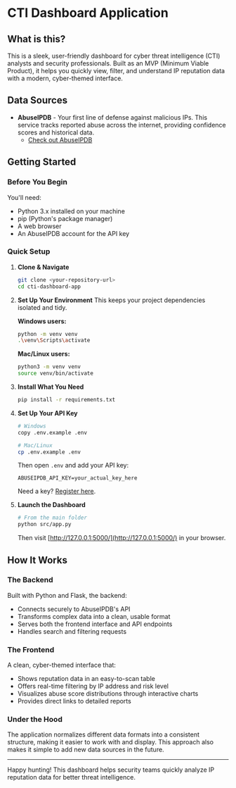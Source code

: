 # CTI Dashboard Application

## What is this?
This is a sleek, user-friendly dashboard for cyber threat intelligence (CTI) analysts and security professionals. Built as an MVP (Minimum Viable Product), it helps you quickly view, filter, and understand IP reputation data with a modern, cyber-themed interface.

## Data Sources
* **AbuseIPDB** - Your first line of defense against malicious IPs. This service tracks reported abuse across the internet, providing confidence scores and historical data.
  * [Check out AbuseIPDB](https://www.abuseipdb.com/)

## Getting Started

### Before You Begin
You'll need:
* Python 3.x installed on your machine
* pip (Python's package manager)
* A web browser
* An AbuseIPDB account for the API key

### Quick Setup

1. **Clone & Navigate**
   ```bash
   git clone <your-repository-url>
   cd cti-dashboard-app
   ```

2. **Set Up Your Environment**
   This keeps your project dependencies isolated and tidy.

   **Windows users:**
   ```bash
   python -m venv venv
   .\venv\Scripts\activate
   ```

   **Mac/Linux users:**
   ```bash
   python3 -m venv venv
   source venv/bin/activate
   ```

3. **Install What You Need**
   ```bash
   pip install -r requirements.txt
   ```

4. **Set Up Your API Key**
   ```bash
   # Windows
   copy .env.example .env

   # Mac/Linux
   cp .env.example .env
   ```
   
   Then open `.env` and add your API key:
   ```
   ABUSEIPDB_API_KEY=your_actual_key_here
   ```
   
   Need a key? [Register here](https://www.abuseipdb.com/account/api).

5. **Launch the Dashboard**
   ```bash
   # From the main folder
   python src/app.py
   ```
   
   Then visit [http://127.0.0.1:5000/](http://127.0.0.1:5000/) in your browser.

## How It Works

### The Backend
Built with Python and Flask, the backend:
* Connects securely to AbuseIPDB's API
* Transforms complex data into a clean, usable format
* Serves both the frontend interface and API endpoints
* Handles search and filtering requests

### The Frontend
A clean, cyber-themed interface that:
* Shows reputation data in an easy-to-scan table
* Offers real-time filtering by IP address and risk level
* Visualizes abuse score distributions through interactive charts
* Provides direct links to detailed reports

### Under the Hood
The application normalizes different data formats into a consistent structure, making it easier to work with and display. This approach also makes it simple to add new data sources in the future.

---
Happy hunting! This dashboard helps security teams quickly analyze IP reputation data for better threat intelligence.